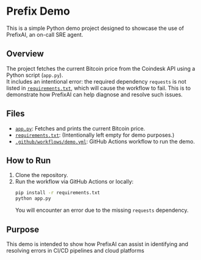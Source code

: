 # Prefix Demo

This is a simple Python demo project designed to showcase the use of PrefixAI, an on-call SRE agent.

## Overview

The project fetches the current Bitcoin price from the Coindesk API using a Python script (`app.py`).  
It includes an intentional error: the required dependency `requests` is not listed in [`requirements.txt`](requirements.txt), which will cause the workflow to fail. This is to demonstrate how PrefixAI can help diagnose and resolve such issues.

## Files

- [`app.py`](app.py): Fetches and prints the current Bitcoin price.
- [`requirements.txt`](requirements.txt): (Intentionally left empty for demo purposes.)
- [`.github/workflows/demo.yml`](.github/workflows/demo.yml): GitHub Actions workflow to run the demo.

## How to Run

1. Clone the repository.
2. Run the workflow via GitHub Actions or locally:
   ```sh
   pip install -r requirements.txt
   python app.py
   ```
   You will encounter an error due to the missing `requests` dependency.

## Purpose

This demo is intended to show how PrefixAI can assist in identifying and resolving errors in CI/CD pipelines and cloud platforms